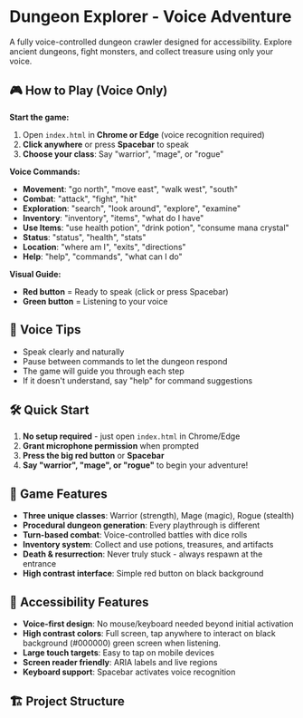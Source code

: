 # Dungeon Explorer - Voice Adventure

A fully voice-controlled dungeon crawler designed for accessibility. Explore ancient dungeons, fight monsters, and collect treasure using only your voice.

## 🎮 How to Play (Voice Only)

**Start the game:**
1. Open `index.html` in **Chrome or Edge** (voice recognition required)
2. **Click anywhere** or press **Spacebar** to speak
3. **Choose your class**: Say "warrior", "mage", or "rogue"

**Voice Commands:**
- **Movement**: "go north", "move east", "walk west", "south"
- **Combat**: "attack", "fight", "hit"
- **Exploration**: "search", "look around", "explore", "examine"
- **Inventory**: "inventory", "items", "what do I have"
- **Use Items**: "use health potion", "drink potion", "consume mana crystal"
- **Status**: "status", "health", "stats"
- **Location**: "where am I", "exits", "directions"
- **Help**: "help", "commands", "what can I do"

**Visual Guide:**
- **Red button** = Ready to speak (click or press Spacebar)
- **Green button** = Listening to your voice

## 🎤 Voice Tips
- Speak clearly and naturally
- Pause between commands to let the dungeon respond
- The game will guide you through each step
- If it doesn't understand, say "help" for command suggestions

## 🛠️ Quick Start

1. **No setup required** - just open `index.html` in Chrome/Edge
2. **Grant microphone permission** when prompted
3. **Press the big red button** or **Spacebar**
4. **Say "warrior", "mage", or "rogue"** to begin your adventure!

## 🎯 Game Features

- **Three unique classes**: Warrior (strength), Mage (magic), Rogue (stealth)
- **Procedural dungeon generation**: Every playthrough is different
- **Turn-based combat**: Voice-controlled battles with dice rolls
- **Inventory system**: Collect and use potions, treasures, and artifacts
- **Death & resurrection**: Never truly stuck - always respawn at the entrance
- **High contrast interface**: Simple red button on black background

## 📱 Accessibility Features

- **Voice-first design**: No mouse/keyboard needed beyond initial activation
- **High contrast colors**: Full screen, tap anywhere to interact on black background (#000000) green screen when listening. 
- **Large touch targets**: Easy to tap on mobile devices
- **Screen reader friendly**: ARIA labels and live regions
- **Keyboard support**: Spacebar activates voice recognition

## 🏗️ Project Structure
